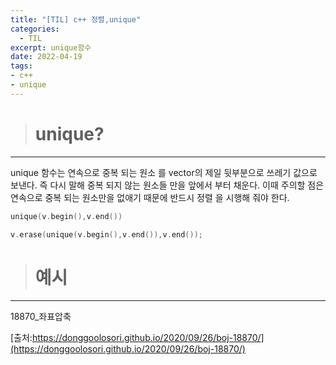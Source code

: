 ```yaml
---
title: "[TIL] c++ 정렬,unique"
categories: 
  - TIL
excerpt: unique함수
date: 2022-04-19
tags:
- c++
- unique
---
```





> # unique?
---

unique 함수는 연속으로 중복 되는 원소 를 vector의 제일 뒷부분으로 쓰레기 값으로 보낸다. 즉 다시 말해 중복 되지 않는 원소들 만을 앞에서 부터 채운다.
이때 주의할 점은 연속으로 중복 되는 원소만을 없애기 때문에 반드시 정렬 을 시행해 줘야 한다.

```c++
unique(v.begin(),v.end())
```

```c++
v.erase(unique(v.begin(),v.end()),v.end());
```


> # 예시
---


18870_좌표압축

[출처:https://donggoolosori.github.io/2020/09/26/boj-18870/](https://donggoolosori.github.io/2020/09/26/boj-18870/)
